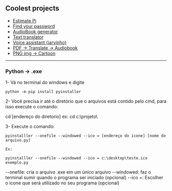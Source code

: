 ## Coolest projects

- [Estimate Pi](https://github.com/dsperax/python/tree/main/estimate_pi(n))
- [Find your password](https://github.com/dsperax/python/tree/main/PDF%20unlock)
- [AudioBook generator](https://github.com/dsperax/python/tree/main/AudioBook)
- [Text translator](https://github.com/dsperax/python/tree/main/text-translate)
- [Voice assistant (jarvinho)](https://github.com/dsperax/python/tree/main/jarvinho)
- [PDF -> Translate -> Audiobook](https://github.com/dsperax/python/tree/main/audiobook-translater)
- [PNG img -> Cartoon](https://github.com/dsperax/python/tree/main/fotoToCartoon)

<hr>

### Python -> .exe

1- Vá no terminal do windows e digite 

```
python -m pip install pyinstaller
```
2- Você precisa ir até o diretório que o arquivos está contido pelo cmd, para isso execute o comando:

cd [endereço do diretorio] ex: cd c:\projeto\

3- Execute o comando: 

```
pyinstalller --onefile --windowed --ico = [endereço do icone] [nome do arquivo.py]

Ex:

pyinstalller --onefile --windowed --ico = c:\desktop\teste.ico exemplo.py
```

--onefile: cria o arquivo .exe em um único arquivo
--windowed: faz o terminal sumir quando o programa ser iniciado (opcional)
--ico =: Escolher o icone que será utilizado no seu programa (opcional)
